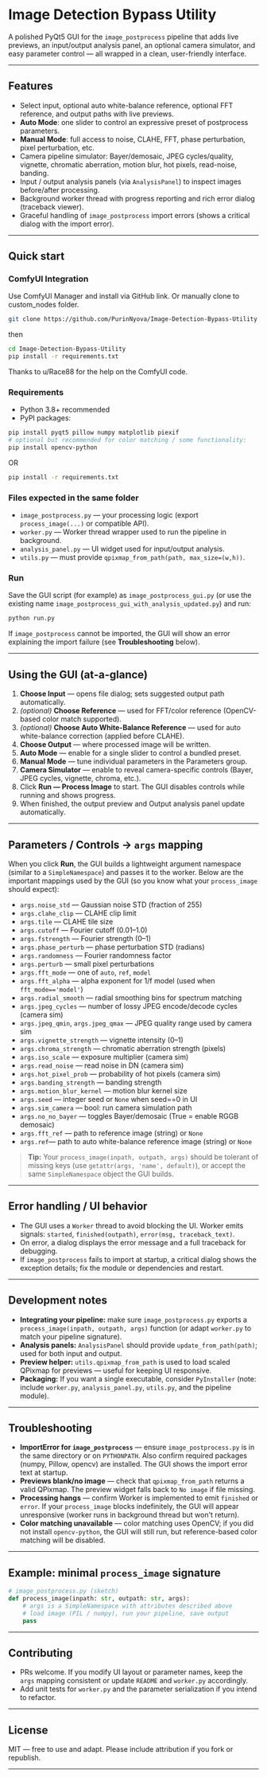 # Image Detection Bypass Utility

A polished PyQt5 GUI for the `image_postprocess` pipeline that adds live previews, an input/output analysis panel, an optional camera simulator, and easy parameter control — all wrapped in a clean, user-friendly interface.

---

## Features
- Select input, optional auto white-balance reference, optional FFT reference, and output paths with live previews.
- **Auto Mode**: one slider to control an expressive preset of postprocess parameters.  
- **Manual Mode**: full access to noise, CLAHE, FFT, phase perturbation, pixel perturbation, etc.  
- Camera pipeline simulator: Bayer/demosaic, JPEG cycles/quality, vignette, chromatic aberration, motion blur, hot pixels, read-noise, banding.  
- Input / output analysis panels (via `AnalysisPanel`) to inspect images before/after processing.  
- Background worker thread with progress reporting and rich error dialog (traceback viewer).  
- Graceful handling of `image_postprocess` import errors (shows a critical dialog with the import error).

---

## Quick start

### ComfyUI Integration


Use ComfyUI Manager and install via GitHub link.
Or manually clone to custom_nodes folder.
```bash
git clone https://github.com/PurinNyova/Image-Detection-Bypass-Utility
```
then
```bash
cd Image-Detection-Bypass-Utility
pip install -r requirements.txt
```
Thanks to u/Race88 for the help on the ComfyUI code.

### Requirements
- Python 3.8+ recommended  
- PyPI packages:
```bash
pip install pyqt5 pillow numpy matplotlib piexif
# optional but recommended for color matching / some functionality:
pip install opencv-python

```
OR

```bash
pip install -r requirements.txt
```

### Files expected in the same folder
- `image_postprocess.py` — your processing logic (export `process_image(...)` or compatible API).  
- `worker.py` — Worker thread wrapper used to run the pipeline in background.  
- `analysis_panel.py` — UI widget used for input/output analysis.  
- `utils.py` — must provide `qpixmap_from_path(path, max_size=(w,h))`.

### Run
Save the GUI script (for example) as `image_postprocess_gui.py` (or use the existing name `image_postprocess_gui_with_analysis_updated.py`) and run:

```bash
python run.py
```

If `image_postprocess` cannot be imported, the GUI will show an error explaining the import failure (see **Troubleshooting** below).

---

## Using the GUI (at-a-glance)
1. **Choose Input** — opens file dialog; sets suggested output path automatically.  
2. *(optional)* **Choose Reference** — used for FFT/color reference (OpenCV-based color match supported).
3. *(optional)* **Choose Auto White-Balance Reference** — used for auto white-balance correction (applied before CLAHE).
4. **Choose Output** — where processed image will be written.  
5. **Auto Mode** — enable for a single slider to control a bundled preset.  
6. **Manual Mode** — tune individual parameters in the Parameters group.  
7. **Camera Simulator** — enable to reveal camera-specific controls (Bayer, JPEG cycles, vignette, chroma, etc.).  
8. Click **Run — Process Image** to start. The GUI disables controls while running and shows progress.  
9. When finished, the output preview and Output analysis panel update automatically.

---

## Parameters / Controls → `args` mapping

When you click **Run**, the GUI builds a lightweight argument namespace (similar to a `SimpleNamespace`) and passes it to the worker. Below are the important mappings used by the GUI (so you know what your `process_image` should expect):

- `args.noise_std` — Gaussian noise STD (fraction of 255)  
- `args.clahe_clip` — CLAHE clip limit  
- `args.tile` — CLAHE tile size  
- `args.cutoff` — Fourier cutoff (0.01–1.0)  
- `args.fstrength` — Fourier strength (0–1)  
- `args.phase_perturb` — phase perturbation STD (radians)  
- `args.randomness` — Fourier randomness factor  
- `args.perturb` — small pixel perturbations  
- `args.fft_mode` — one of `auto`, `ref`, `model`  
- `args.fft_alpha` — alpha exponent for 1/f model (used when `fft_mode=='model'`)  
- `args.radial_smooth` — radial smoothing bins for spectrum matching  
- `args.jpeg_cycles` — number of lossy JPEG encode/decode cycles (camera sim)  
- `args.jpeg_qmin`, `args.jpeg_qmax` — JPEG quality range used by camera sim  
- `args.vignette_strength` — vignette intensity (0–1)  
- `args.chroma_strength` — chromatic aberration strength (pixels)  
- `args.iso_scale` — exposure multiplier (camera sim)  
- `args.read_noise` — read noise in DN (camera sim)  
- `args.hot_pixel_prob` — probability of hot pixels (camera sim)  
- `args.banding_strength` — banding strength  
- `args.motion_blur_kernel` — motion blur kernel size  
- `args.seed` — integer seed or `None` when seed==0 in UI  
- `args.sim_camera` — bool: run camera simulation path  
- `args.no_no_bayer` — toggles Bayer/demosaic (True = enable RGGB demosaic)  
- `args.fft_ref` — path to reference image (string) or `None`
- `args.ref`— path to auto white-balance reference image (string) or `None`

> **Tip:** Your `process_image(inpath, outpath, args)` should be tolerant of missing keys (use `getattr(args, 'name', default)`), or accept the same `SimpleNamespace` object the GUI builds.

---

## Error handling / UI behavior
- The GUI uses a `Worker` thread to avoid blocking the UI. Worker emits signals: `started`, `finished(outpath)`, `error(msg, traceback_text)`.  
- On error, a dialog displays the error message and a full traceback for debugging.  
- If `image_postprocess` fails to import at startup, a critical dialog shows the exception details; fix the module or dependencies and restart.

---

## Development notes
- **Integrating your pipeline:** make sure `image_postprocess.py` exports a `process_image(inpath, outpath, args)` function (or adapt `worker.py` to match your pipeline signature).  
- **Analysis panels:** `AnalysisPanel` should provide `update_from_path(path)`; used for both input and output.  
- **Preview helper:** `utils.qpixmap_from_path` is used to load scaled QPixmap for previews — useful for keeping UI responsive.
- **Packaging:** If you want a single executable, consider `PyInstaller` (note: include `worker.py`, `analysis_panel.py`, `utils.py`, and the pipeline module).

---

## Troubleshooting
- **ImportError for `image_postprocess`** — ensure `image_postprocess.py` is in the same directory or on `PYTHONPATH`. Also confirm required packages (numpy, Pillow, opencv) are installed. The GUI shows the import error text at startup.  
- **Previews blank/no image** — check that `qpixmap_from_path` returns a valid QPixmap. The preview widget falls back to `No image` if file missing.  
- **Processing hangs** — confirm Worker is implemented to emit `finished` or `error`. If your `process_image` blocks indefinitely, the GUI will appear unresponsive (worker runs in background thread but won't return).  
- **Color matching unavailable** — color matching uses OpenCV; if you did not install `opencv-python`, the GUI will still run, but reference-based color matching will be disabled.

---

## Example: minimal `process_image` signature
```python
# image_postprocess.py (sketch)
def process_image(inpath: str, outpath: str, args):
    # args is a SimpleNamespace with attributes described above
    # load image (PIL / numpy), run your pipeline, save output
    pass
```

---

## Contributing
- PRs welcome. If you modify UI layout or parameter names, keep the `args` mapping consistent or update `README` and `worker.py` accordingly.  
- Add unit tests for `worker.py` and the parameter serialization if you intend to refactor.

---

## License
MIT — free to use and adapt. Please include attribution if you fork or republish.

---
